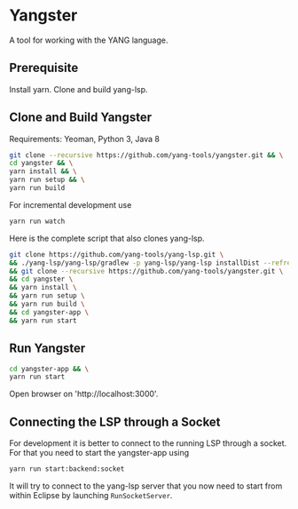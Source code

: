 # Yangster

A tool for working with the YANG language.

## Prerequisite

Install yarn.
Clone and build yang-lsp.

## Clone and Build Yangster

Requirements: Yeoman, Python 3, Java 8

```bash
git clone --recursive https://github.com/yang-tools/yangster.git && \
cd yangster && \
yarn install && \
yarn run setup && \
yarn run build
```

For incremental development use 
```bash
yarn run watch
```

Here is the complete script that also clones yang-lsp.
```bash
git clone https://github.com/yang-tools/yang-lsp.git \
&& ./yang-lsp/yang-lsp/gradlew -p yang-lsp/yang-lsp installDist --refresh-dependencies \
&& git clone --recursive https://github.com/yang-tools/yangster.git \
&& cd yangster \
&& yarn install \
&& yarn run setup \
&& yarn run build \
&& cd yangster-app \
&& yarn run start
```

## Run Yangster

```bash
cd yangster-app && \
yarn run start
```

Open browser on 'http://localhost:3000'.

## Connecting the LSP through a Socket
For development it is better to connect to the running LSP through a socket.
For that you need to start the yangster-app using
```bash
yarn run start:backend:socket
```

It will try to connect to the yang-lsp server that you now need to start from within Eclipse by launching `RunSocketServer`.
